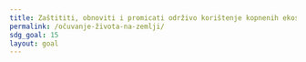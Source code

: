 ```yaml
---
title: Zaštititi, obnoviti i promicati održivo korištenje kopnenih ekosustava, održivo upravljati šumama, suzbiti dezertifikaciju, zaustaviti degradaciju tla te spriječiti uništavanje biološke raznolikosti
permalink: /očuvanje-života-na-zemlji/
sdg_goal: 15
layout: goal
---
```


